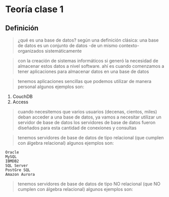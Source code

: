 # Teoría clase 1
## Definición

> ¿qué es una base de datos?
> según una definición clásica: una base de datos es un conjunto de datos -de un mismo contexto- organizados sistemáticamente

> con la creación de sistemas informáticos si generó la necesidad de almacenar estos datos a nivel software.
> ahí es cuando comenzamos a tener aplicaciones para almacenar datos en una base de datos

> tenemos aplicaciones sencillas que podemos utilizar de manera personal
> algunos ejemplos son: 

1. CouchDB
2. Access

> cuando necesitemos que varios usuarios (decenas, cientos, miles) deban acceder a una base de datos, ya vamos a necesitar utilizar un servidor de base de datos
> los servidores de base de datos fueron diseñados para esta cantidad de conexiones y consultas

>  tenemos servidores de base de datos de tipo relacional (que cumplen con álgebra relacional)
> algunos ejemplos son: 

    Oracle  
    MySQL  
    IBMDB2  
    SQL Server  
    PostGre SQL  
    Amazon Aurora  


>  tenemos servidores de base de datos de tipo NO relacional (que NO cumplen con álgebra relacional)
> algunos ejemplos son: 

 